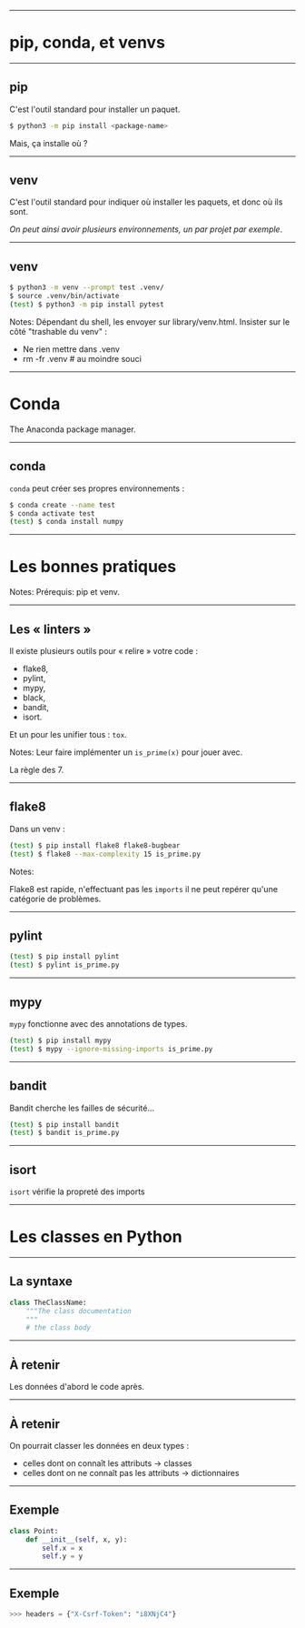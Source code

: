 
---

# pip, conda, et venvs

---

## pip

C'est l'outil standard pour installer un paquet.

```bash
$ python3 -m pip install <package-name>
```

Mais, ça installe où ?

----

## venv

C'est l'outil standard pour indiquer où installer les paquets, et donc
où ils sont.

*On peut ainsi avoir plusieurs environnements, un par projet par exemple*.

----

## venv

```bash
$ python3 -m venv --prompt test .venv/
$ source .venv/bin/activate
(test) $ python3 -m pip install pytest
```

Notes: Dépendant du shell, les envoyer sur library/venv.html.
Insister sur le côté "trashable du venv" :
- Ne rien mettre dans .venv
- rm -fr .venv  # au moindre souci

---

# Conda

The Anaconda package manager.

----

## conda

`conda` peut créer ses propres environnements :

```bash
$ conda create --name test
$ conda activate test
(test) $ conda install numpy
```

---

# Les bonnes pratiques

Notes: Prérequis: pip et venv.

---

## Les « linters »

Il existe plusieurs outils pour « relire » votre code :
- flake8,
- pylint,
- mypy,
- black,
- bandit,
- isort.

Et un pour les unifier tous : `tox`.

Notes: Leur faire implémenter un `is_prime(x)` pour jouer avec.

La règle des 7.

----

## flake8

Dans un venv :

```bash
(test) $ pip install flake8 flake8-bugbear
(test) $ flake8 --max-complexity 15 is_prime.py
```

Notes:

Flake8 est rapide, n'effectuant pas les `imports` il ne peut repérer
qu'une catégorie de problèmes.

----

## pylint

```bash
(test) $ pip install pylint
(test) $ pylint is_prime.py
```

----

## mypy

`mypy` fonctionne avec des annotations de types.

```bash
(test) $ pip install mypy
(test) $ mypy --ignore-missing-imports is_prime.py
```

----

## bandit

Bandit cherche les failles de sécurité...

```bash
(test) $ pip install bandit
(test) $ bandit is_prime.py
```


----

## isort

`isort` vérifie la propreté des imports

---

# Les classes en Python

----

## La syntaxe

```python
class TheClassName:
    """The class documentation
    """
    # the class body
```

----

## À retenir

Les données d'abord le code après.


----

## À retenir

On pourrait classer les données en deux types :

- celles dont on connaît les attributs → classes
- celles dont on ne connaît pas les attributs → dictionnaires


----

## Exemple

```python
class Point:
    def __init__(self, x, y):
        self.x = x
        self.y = y
```

----

## Exemple

```python
>>> headers = {"X-Csrf-Token": "i8XNjC4"}
```

